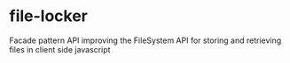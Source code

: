 # file-locker
Facade pattern API improving the FileSystem API for storing and retrieving files in client side javascript
